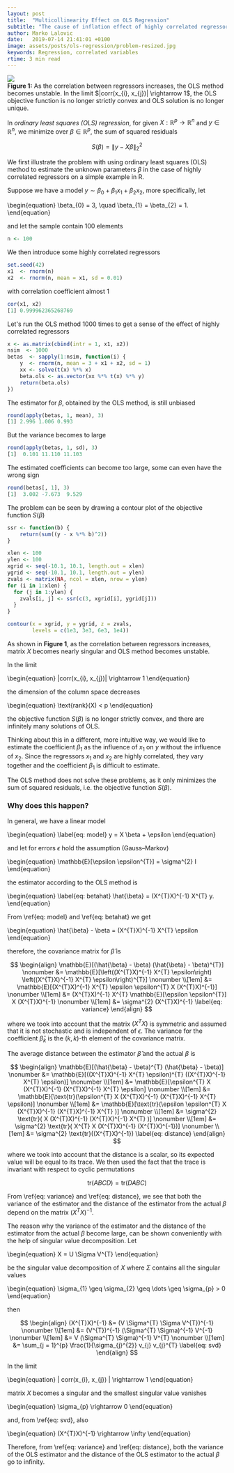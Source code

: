 ```yaml
---
layout: post
title:  "Multicollinearity Effect on OLS Regression"
subtitle: "The cause of inflation effect of highly correlated regressors on ordinary least squares estimator."
author: Marko Lalovic
date:   2019-07-14 21:41:01 +0100
image: assets/posts/ols-regression/problem-resized.jpg
keywords: Regression, correlated variables
rtime: 3 min read
---
```

<div class="images">
  <img src="/blog/assets/posts/ols-regression/problem.svg">
  <div class="label">
    <strong>Figure 1:</strong> As the correlation between regressors increases, the OLS method becomes unstable. In the limit $|corr(x_{i}, x_{j})| \rightarrow 1$, the OLS objective function is no longer strictly convex and OLS solution is no longer unique.
  </div>
</div>

In *ordinary least squares (OLS) regression*, for given $X: \mathbb{R}^{p} \rightarrow \mathbb{R}^{n}$ and $y \in \mathbb{R}^{n}$, we minimize over $\beta \in \mathbb{R}^{p}$, the sum of squared residuals

$$
\newcommand{\norm}[1]{\left\lVert#1\right\rVert}
\begin{equation}
S(\beta) = \norm{ y - X\beta }_{2}^{2}
\end{equation}
$$

We first illustrate the problem with using ordinary least squares (OLS) method to estimate the unknown parameters $\beta$ in the case of highly correlated regressors on a simple example in R.

Suppose we have a model $y \sim \beta_{0} + \beta_{1} x_{1} + \beta_{2} x_{2}$, more specifically, let

\begin{equation}
\beta_{0} = 3, \quad \beta_{1} = \beta_{2} = 1.
\end{equation}

and let the sample contain 100 elements

```r
n <- 100
```

We then introduce some highly correlated regressors

```r
set.seed(42)
x1  <- rnorm(n)
x2  <- rnorm(n, mean = x1, sd = 0.01)
```

with correlation coefficient almost 1
```r
cor(x1, x2)
[1] 0.999962365268769
```

Let's run the OLS method 1000 times to get a sense of the effect of highly correlated regressors
```r
x <- as.matrix(cbind(intr = 1, x1, x2))
nsim  <- 1000
betas  <- sapply(1:nsim, function(i) {
    y  <- rnorm(n, mean = 3 + x1 + x2, sd = 1)
    xx <- solve(t(x) %*% x)
    beta.ols <- as.vector(xx %*% t(x) %*% y)
    return(beta.ols)
})
```

The estimator for $\beta$, obtained by the OLS method, is still unbiased
```r
round(apply(betas, 1, mean), 3)
[1] 2.996 1.006 0.993
```

But the variance becomes to large
```r
round(apply(betas, 1, sd), 3)
[1]  0.101 11.110 11.103
```

The estimated coefficients can become too large, some can even have the wrong sign
```r
round(betas[, 1], 3)
[1]  3.002 -7.673  9.529
```

The problem can be seen by drawing a contour plot of the objective function $S(\beta)$
```r
ssr <- function(b) {
    return(sum((y - x %*% b)^2))
}

xlen <- 100
ylen <- 100
xgrid <- seq(-10.1, 10.1, length.out = xlen)
ygrid <- seq(-10.1, 10.1, length.out = ylen)
zvals <- matrix(NA, ncol = xlen, nrow = ylen)
for (i in 1:xlen) {
  for (j in 1:ylen) {
    zvals[i, j] <- ssr(c(3, xgrid[i], ygrid[j]))
  }
}

contour(x = xgrid, y = ygrid, z = zvals,
        levels = c(1e3, 3e3, 6e3, 1e4))
```

As shown in **Figure 1**, as the correlation between regressors increases, matrix $X$ becomes nearly singular and OLS method becomes unstable.

In the limit

\begin{equation}
|corr(x_{i}, x_{j})| \rightarrow 1
\end{equation}

the dimension of the column space decreases

\begin{equation}
\text{rank}(X) < p
\end{equation}

the objective function $S(\beta)$ is no longer strictly convex, and there are infinitely many solutions of OLS.

Thinking about this in a different, more intuitive way, we would like to estimate the coefficient $\beta_{1}$ as the influence of $x_{1}$ on $y$ without the influence of $x_{2}$. Since the regressors $x_{1}$ and $x_{2}$ are highly correlated, they vary together and the coefficient $\beta_{1}$ is difficult to estimate.

The OLS method does not solve these problems, as it only minimizes the sum of squared residuals, i.e. the objective function $S(\beta)$.


### Why does this happen?

In general, we have a linear model

\begin{equation}
\label{eq: model}
y = X \beta + \epsilon
\end{equation}

and let for errors $\epsilon$ hold the assumption (Gauss–Markov)

\begin{equation}
\mathbb{E}[\epsilon \epsilon^{T}] = \sigma^{2} I
\end{equation}

the estimator according to the OLS method is

\begin{equation}
\label{eq: betahat}
\hat{\beta} = (X^{T}X)^{-1} X^{T} y.
\end{equation}

From \ref{eq: model} and \ref{eq: betahat} we get

\begin{equation}
\hat{\beta} - \beta = (X^{T}X)^{-1} X^{T} \epsilon
\end{equation}

therefore, the covariance matrix for $\hat{\beta}$ is

$$
\begin{align}
\mathbb{E}[(\hat{\beta} - \beta) (\hat{\beta} - \beta)^{T}] \nonumber
&= \mathbb{E}[\left((X^{T}X)^{-1} X^{T} \epsilon\right) \left((X^{T}X)^{-1} X^{T} \epsilon\right)^{T}] \nonumber \\[1em]
&= \mathbb{E}[(X^{T}X)^{-1} X^{T} \epsilon \epsilon^{T} X (X^{T}X)^{-1}] \nonumber \\[1em]
&= (X^{T}X)^{-1} X^{T} \mathbb{E}[\epsilon \epsilon^{T}] X (X^{T}X)^{-1} \nonumber \\[1em]
&= \sigma^{2} (X^{T}X)^{-1}
\label{eq: variance}
\end{align}
$$

where we took into account that the matrix $(X^{T}X)$ is symmetric and assumed that it is not stochastic and is independent of $\epsilon$. The variance for the coefficient $\hat{\beta}_{k}$ is the $(k, k)$-th element of the covariance matrix.

The average distance between the estimator $\hat{\beta}$ and the actual $\beta$ is

$$
\begin{align}
\mathbb{E}[(\hat{\beta} - \beta)^{T} (\hat{\beta} - \beta)] \nonumber
&= \mathbb{E}[((X^{T}X)^{-1} X^{T} \epsilon)^{T} ((X^{T}X)^{-1} X^{T} \epsilon)] \nonumber \\[1em]
&= \mathbb{E}[\epsilon^{T} X (X^{T}X)^{-1} (X^{T}X)^{-1} X^{T} \epsilon] \nonumber \\[1em]
&= \mathbb{E}[\text{tr}(\epsilon^{T} X (X^{T}X)^{-1} (X^{T}X)^{-1} X^{T} \epsilon)] \nonumber \\[1em]
&= \mathbb{E}[\text{tr}(\epsilon \epsilon^{T} X (X^{T}X)^{-1} (X^{T}X)^{-1} X^{T} )] \nonumber \\[1em]
&= \sigma^{2} \text{tr}( X (X^{T}X)^{-1} (X^{T}X)^{-1} X^{T} )] \nonumber \\[1em]
&= \sigma^{2} \text{tr}( X^{T} X (X^{T}X)^{-1} (X^{T}X)^{-1})] \nonumber \\[1em]
&= \sigma^{2} \text{tr}((X^{T}X)^{-1})
\label{eq: distance}
\end{align}
$$

where we took into account that the distance is a scalar, so its expected value will be equal to its trace. We then used the fact that the trace is invariant with respect to cyclic permutations

$$
\text{tr}(ABCD) = \text{tr}(DABC)
$$

From \ref{eq: variance} and \ref{eq: distance}, we see that both the variance of the estimator and the distance of the estimator from the actual $\beta$ depend on the matrix $(X^{T}X)^{-1}$.

The reason why the variance of the estimator and the distance of the estimator from the actual $\beta$ become large, can be shown conveniently with the help of singular value decomposition. Let

\begin{equation}
X = U \Sigma V^{T}
\end{equation}

be the singular value decomposition of $X$ where $\Sigma$ contains all the singular values

\begin{equation}
\sigma_{1} \geq \sigma_{2} \geq \dots \geq \sigma_{p} > 0
\end{equation}

then

$$
\begin{align}
(X^{T}X)^{-1} &= (V \Sigma^{T} \Sigma V^{T})^{-1} \nonumber \\[1em]
&= (V^{T})^{-1} (\Sigma^{T} \Sigma)^{-1} V^{-1} \nonumber \\[1em]
&= V (\Sigma^{T} \Sigma)^{-1} V^{T} \nonumber \\[1em]
&= \sum_{j = 1}^{p} \frac{1}{\sigma_{j}^{2}} v_{j} v_{j}^{T}
\label{eq: svd}
\end{align}
$$

In the limit

\begin{equation}
| corr(x_{i}, x_{j}) | \rightarrow 1
\end{equation}

matrix $X$ becomes a singular and the smallest singular value vanishes

\begin{equation}
\sigma_{p} \rightarrow 0
\end{equation}

and, from \ref{eq: svd}, also

\begin{equation}
(X^{T}X)^{-1} \rightarrow \infty
\end{equation}

Therefore, from \ref{eq: variance} and \ref{eq: distance}, both the variance of the OLS estimator and the distance of the OLS estimator to the actual $\beta$ go to infinity.
